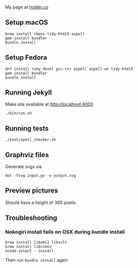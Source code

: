My page at
[hodler.co](http://hodler.co)

## Setup macOS

    brew install rbenv tidy-html5 aspell
    gem install bundler
    bundle install

## Setup Fedora

    dnf install ruby-devel gcc-c++ aspell aspell-en tidy-html5
    gem install bundler
    bundle install

## Running Jekyll
Make site available at [http://localhost:4000](http://localhost:4000)

    ./bin/run.sh

## Running tests

    ./test/spell_checker.sh

## Graphviz files

Generate svgs via

    dot -Tsvg input.gv -o output.svg

## Preview pictures

Should have a height of 300 pixels.

## Troubleshooting
### Nokogiri install fails on OSX during bundle install

    brew install libxml2 libxslt
    brew install libiconv
    xcode-select --install

Then run `bundle install` again
